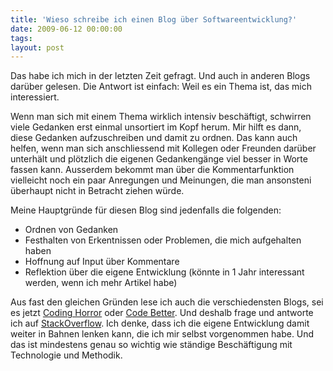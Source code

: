```yaml
---
title: 'Wieso schreibe ich einen Blog über Softwareentwicklung?'
date: 2009-06-12 00:00:00 
tags: 
layout: post
---
```

Das habe ich mich in der letzten Zeit gefragt. Und auch in anderen Blogs dar&uuml;ber gelesen. Die Antwort ist einfach: Weil es ein Thema ist, das mich interessiert.

Wenn man sich mit einem Thema wirklich intensiv besch&auml;ftigt, schwirren viele Gedanken erst einmal unsortiert im Kopf herum. Mir hilft es dann, diese Gedanken aufzuschreiben und damit zu ordnen. Das kann auch helfen, wenn man sich anschliessend mit Kollegen oder Freunden dar&uuml;ber unterh&auml;lt und pl&ouml;tzlich die eigenen Gedankeng&auml;nge viel besser in Worte fassen kann. Ausserdem bekommt man über die Kommentarfunktion vielleicht noch ein paar Anregungen und Meinungen, die man ansonsteni überhaupt nicht in Betracht ziehen w&uuml;rde.

Meine Hauptgr&uuml;nde f&uuml;r diesen Blog sind jedenfalls die folgenden:

* Ordnen von Gedanken
* Festhalten von Erkentnissen oder Problemen, die mich aufgehalten haben
* Hoffnung auf Input über Kommentare
* Reflektion über die eigene Entwicklung (k&ouml;nnte in 1 Jahr interessant werden, wenn ich mehr Artikel habe)

Aus fast den gleichen Gr&uuml;nden lese ich auch die verschiedensten Blogs, sei es jetzt <a href="http://www.codinghorror.com/blog/">Coding Horror</a> oder <a href="http://codebetter.com/">Code Better</a>. Und deshalb frage und antworte ich auf <a href="http://stackoverflow.com/">StackOverflow</a>. Ich denke, dass ich die eigene Entwicklung damit weiter in Bahnen lenken kann, die ich mir selbst vorgenommen habe. Und das ist mindestens genau so wichtig wie st&auml;ndige Besch&auml;ftigung mit Technologie und Methodik.

